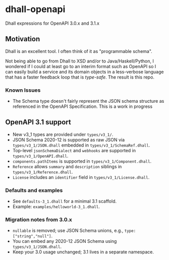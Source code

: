 # dhall-openapi

Dhall expressions for OpenAPI 3.0.x and 3.1.x

## Motivation

Dhall is an excellent tool. I often think of it as "programmable schema". 

Not being able to go from Dhall to XSD and/or to Java/Haskell/Python, I wondered if I could at least go to an interim format such as OpenAPI so
I can easily build a service and its domain objects in a less-verbose language that has a faster feedback loop that is _type-safe_. The result
is this repo.

### Known Issues

 * The Schema type doesn't fairly represent the JSON schema structure as referenced in the OpenAPI Specification. This is a work in progress

## OpenAPI 3.1 support

- New v3_1 types are provided under `types/v3_1/`.
- JSON Schema 2020-12 is supported as raw JSON via `types/v3_1/JSON.dhall` embedded in `types/v3_1/SchemaRef.dhall`.
- Top-level `jsonSchemaDialect` and `webhooks` are supported in `types/v3_1/OpenAPI.dhall`.
- `components.pathItems` is supported in `types/v3_1/Component.dhall`.
- `Reference` allows `summary` and `description` siblings in `types/v3_1/Reference.dhall`.
- `License` includes an `identifier` field in `types/v3_1/License.dhall`.

### Defaults and examples

- See `defaults-3_1.dhall` for a minimal 3.1 scaffold.
- Example: `examples/helloworld-3_1.dhall`.

### Migration notes from 3.0.x

- `nullable` is removed; use JSON Schema unions, e.g., `type: ["string","null"]`.
- You can embed any 2020-12 JSON Schema using `types/v3_1/JSON.dhall`.
- Keep your 3.0 usage unchanged; 3.1 lives in a separate namespace.
